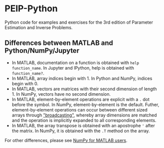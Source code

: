 # PEIP-Python

Python code for examples and exercises for the 3rd edition of Parameter
Estimation and Inverse Problems.

## Differences between MATLAB and Python/NumPy/Jupyter

* In MATLAB, documentation on a function is obtained with `help function_name`.
  In Jupyter and IPython, help is obtained with `function_name?`.
* In MATLAB, array indices begin with 1.  In Python and NumPy, indices begin with 0.
* In MATLAB, vectors are matrices with their second dimension of length 1.
  In NumPy, vectors have no second dimension.
* In MATLAB, element-by-element operations are explicit with a `.` dot before the symbol.
  In NumPy, element-by-element is the default.  Futher, element-by-element operations can
  occur between different sized arrays through ["broadcasting"](https://docs.scipy.org/doc/numpy/user/basics.broadcasting.html), whereby
  array dimensions are matched and the operation is implicitly expanded to all
  corresponding elements.
* In MATLAB, the array transpose is obtained with an apostrophe `'` after the matrix.
  In NumPy, it is obtained with the `.T` method on the array.

For other differences, please see [NumPy for MATLAB users](https://docs.scipy.org/doc/numpy/user/numpy-for-matlab-users.html).